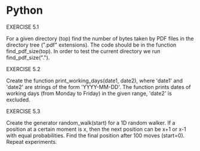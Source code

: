 # Python
EXERCISE 5.1

For a given directory (top) find the number of bytes taken by PDF files in the directory tree (".pdf" extensions). The code should be in the function find_pdf_size(top). In order to test the current directory we run find_pdf_size(".").

EXERCISE 5.2

Create the function print_working_days(date1, date2), where 'date1' and 'date2' are strings of the form 'YYYY-MM-DD'. The function prints dates of working days (from Monday to Friday) in the given range, 'date2' is excluded.

EXERCISE 5.3

Create the generator random_walk(start) for a 1D random walker. If a position at a certain moment is x, then the next position can be x+1 or x-1 with equal probabilities. Find the final position after 100 moves (start=0). Repeat experiments.
